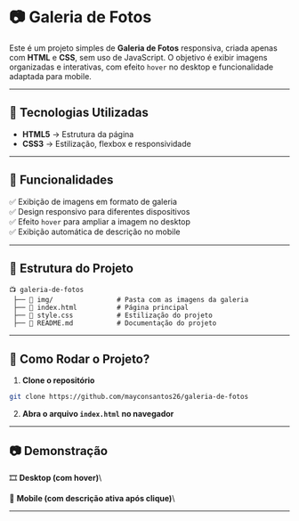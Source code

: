 # 📷 Galeria de Fotos

Este é um projeto simples de **Galeria de Fotos** responsiva, criada apenas com **HTML** e **CSS**, sem uso de JavaScript. O objetivo é exibir imagens organizadas e interativas, com efeito `hover` no desktop e funcionalidade adaptada para mobile.

---

## 🚀 Tecnologias Utilizadas

- **HTML5** → Estrutura da página
- **CSS3** → Estilização, flexbox e responsividade

---

## 🎨 Funcionalidades

✅ Exibição de imagens em formato de galeria\
✅ Design responsivo para diferentes dispositivos\
✅ Efeito `hover` para ampliar a imagem no desktop\
✅ Exibição automática de descrição no mobile

---

## 💾 Estrutura do Projeto

```
📺 galeria-de-fotos
 ├── 📁 img/                # Pasta com as imagens da galeria
 ├── 📄 index.html          # Página principal
 ├── 📄 style.css           # Estilização do projeto
 ├── 📄 README.md           # Documentação do projeto
```

---

## 📌 Como Rodar o Projeto?

1. **Clone o repositório**

```bash
git clone https://github.com/mayconsantos26/galeria-de-fotos
```

2. **Abra o arquivo ************************`index.html`************************ no navegador**

---

## 📷 Demonstração

🎞️ **Desktop (com hover)**\


📱 **Mobile (com descrição ativa após clique)**\


---

